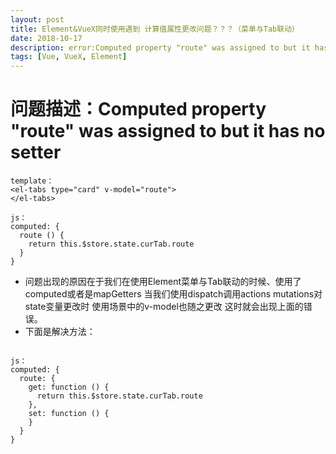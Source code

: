 ```yaml
---
layout: post
title: Element&VueX同时使用遇到 计算值属性更改问题？？？（菜单与Tab联动）
date: 2018-10-17
description: error:Computed property "route" was assigned to but it has no setter
tags: [Vue, VueX, Element]
---
```


# 问题描述：Computed property "route" was assigned to but it has no setter

```
template：
<el-tabs type="card" v-model="route">
</el-tabs>
```

```
js：
computed: {
  route () {
    return this.$store.state.curTab.route
  }
}
```

* 问题出现的原因在于我们在使用Element菜单与Tab联动的时候、使用了computed或者是mapGetters 当我们使用dispatch调用actions mutations对state变量更改时   使用场景中的v-model也随之更改 这时就会出现上面的错误。
* 下面是解决方法：
```

js：
computed: {
  route: {
    get: function () {
      return this.$store.state.curTab.route
    },
    set: function () {
    }
  }
}
```